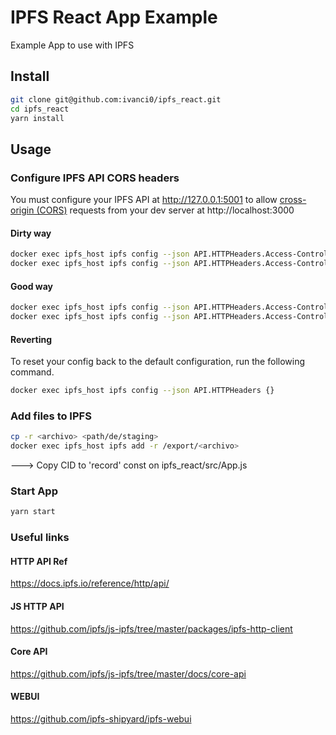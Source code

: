 # IPFS React App Example

Example App to use with IPFS

## Install

```sh
git clone git@github.com:ivanci0/ipfs_react.git
cd ipfs_react
yarn install
```

## Usage

### Configure IPFS API CORS headers

You must configure your IPFS API at http://127.0.0.1:5001  to allow [cross-origin (CORS)](https://developer.mozilla.org/en-US/docs/Web/HTTP/CORS) requests from your dev server at http://localhost:3000

#### Dirty way

```sh
docker exec ipfs_host ipfs config --json API.HTTPHeaders.Access-Control-Allow-Origin "[\"*\"]"
docker exec ipfs_host ipfs config --json API.HTTPHeaders.Access-Control-Allow-Credentials "[\"true\"]"
```

#### Good way
```sh
docker exec ipfs_host ipfs config --json API.HTTPHeaders.Access-Control-Allow-Origin '["http://localhost:3000", "https://webui.ipfs.io", "http://127.0.0.1:5001"]'
docker exec ipfs_host ipfs config --json API.HTTPHeaders.Access-Control-Allow-Methods '["POST"]'
```

#### Reverting

To reset your config back to the default configuration, run the following command.

```sh
docker exec ipfs_host ipfs config --json API.HTTPHeaders {}
```

### Add files to IPFS

```sh
cp -r <archivo> <path/de/staging>
docker exec ipfs_host ipfs add -r /export/<archivo>
```

---> Copy CID to 'record' const on ipfs_react/src/App.js

### Start App

```sh
yarn start
```

### Useful links

#### HTTP API Ref
https://docs.ipfs.io/reference/http/api/

#### JS HTTP API
https://github.com/ipfs/js-ipfs/tree/master/packages/ipfs-http-client

#### Core API
https://github.com/ipfs/js-ipfs/tree/master/docs/core-api

#### WEBUI
https://github.com/ipfs-shipyard/ipfs-webui
